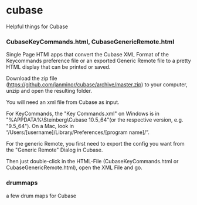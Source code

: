 # cubase
Helpful things for Cubase

### CubaseKeyCommands.html, CubaseGenericRemote.html

Single Page HTMl apps that convert the Cubase XML Format of the Keycommands preference file or an exported Generic Remote file to a pretty HTML display that can be printed or saved.

Download the zip file (https://github.com/janminor/cubase/archive/master.zip) to your computer, unzip and open the resulting folder.

You will need an xml file from Cubase as input.

For KeyCommands, the "Key Commands.xml" on Windows is in "%APPDATA%\Steinberg\Cubase 10.5_64"(or the respective version, e.g. "9.5_64").
On a Mac, look in “/Users/[username]/Library/Preferences/[program name]/”.

For the generic Remote, you first need to export the config you want from the "Generic Remote" Dialog in Cubase.

Then just double-click in the HTML-File (CubaseKeyCommands.html or CubaseGenericRemote.html), open the XML File and go.

### drummaps

a few drum maps for Cubase
  

